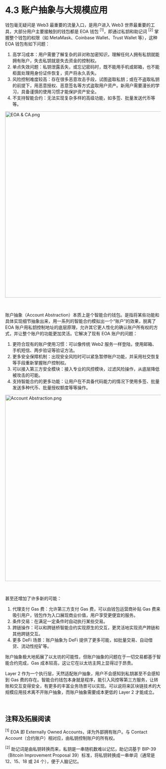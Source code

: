 # 4.3 账户抽象与大规模应用

钱包毫无疑问是 Web3 最重要的流量入口，是用户进入 Web3 世界最重要的工具，大部分用户主要接触到的钱包都是 EOA 钱包 <sup>[1]</sup>，即通过私钥和助记词 <sup>[2]</sup> 掌握整个钱包的权限（如 MetaMask、Coinbase Wallet、Trust Wallet 等），这种 EOA 钱包有如下问题：

1. 高学习成本：用户需要了解复杂的非对称加密知识，理解任何人拥有私钥就能拥有账户，失去私钥就是失去资金的控制权。
2. 单点失效问题：私钥泄露丢失，或忘记密码时，既不能用手机或邮箱，也不能柜面处理用身份证件恢复，资产将永久丢失。
3. 风险控制难度较高：存在很多恶意攻击手段，试图盗取私钥；或在不盗取私钥的前提下，用恶意授权、恶意签名等方式盗取用户资产。新用户需要漫长的学习，具备谨慎的使用习惯才能保护资产安全。
4. 不支持智能合约：无法实现复杂多样的高级功能，如多签、批量发送代币等等。

<img src="/assets/4.3.1.png" width="600px" alt="EOA & CA.png" />

&nbsp; 

账户抽象（Account Abstraction）本质上是个智能合约钱包。是指将某些功能和具体实现细节抽象出来，用一系列的智能合约模拟出一个“账户”的效果，脱离了 EOA 账户用私钥控制地址的底层原理，允许其它更人性化的确认账户所有权的方式，并让整个账户的功能更加灵活。它解决了现有 EOA 账户的问题：

1. 更符合现有的账户使用习惯：可以像传统 Web2 服务一样登陆，使用邮箱、手机短信、两步验证等验证方法。
2. 更多安全保障机制：出现安全风险时可以紧急暂停账户功能，并采用社交恢复等手段重新掌握账户控制权。
3. 可以接入第三方安全模块：接入专业的风控模块，过滤风险操作，从底层降低被攻击的可能。
4. 支持智能合约的更多功能：让用户在不具备代码能力的情况下使用多签、批量发送多种代币、批量授权额度等等操作。

<img src="/assets/4.3.2.png" width="600px" alt="Account Abstraction.png" />

&nbsp; 

甚至还增加了许多新的可能：

1. 代理支付 Gas 费：允许第三方支付 Gas 费，可以由钱包运营商补贴 Gas 费来吸引用户，钱包作为入口展现商业价值，用户享受更便宜的服务。
2. 条件交易：在满足一定条件时自动执行某些交易。
3. 跨链操作：可以和跨链桥智能合约实现原生的交互，更灵活地实现资产跨链和其他跨链交互。
4. 更多 DeFi 场景：账户抽象为 DeFi 提供了更多可能，如批量交易、自动借贷、流动性挖矿等。

账户抽象极大地拓展了以太坊的可能性，但账户抽象的问题在于一切交易都基于智能合约完成，Gas 成本较高，这让它在以太坊主网上显得过于昂贵。

Layer 2 作为一个执行层，天然适配账户抽象，用户不会感知到私钥甚至不会感知到 Gas 费的存在。智能合约钱包本身就是程序，能引入风控等第三方服务，让转账和交互变得安全，有更多的丰富业务场景可以实现。可以说将来区块链技术的大规模应用技术离不开账户抽象，而账户抽象需要成本更低的 Layer 2 才能成立。

&nbsp; 
## 注释及拓展阅读

<sup>[1]</sup> EOA 即 Externally Owned Accounts，译为外部拥有账户。与 Contact Account（合约账户）相对应，由私钥控制账户的所有权。

<sup>[2]</sup> 助记词是由私钥转换而来，私钥是一串随机数难以记忆，助记词基于 BIP-39（Bitcoin Improvement Proposal 39）标准，将私钥转换成一串单词（通常是 12、15、18 或 24 个），便于人脑记忆。

<GithubAvatar owner='lxdao-official' repo='myfirstlayer2-frontend' path='mdx/zh/4.3-account-abstraction.md' />
